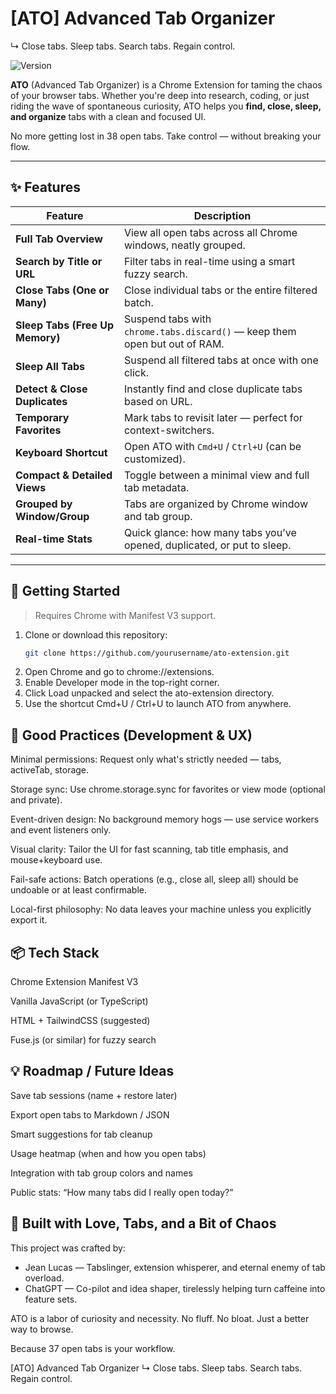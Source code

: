 # [ATO] Advanced Tab Organizer
↳ Close tabs. Sleep tabs. Search tabs. Regain control.

![Version](https://img.shields.io/badge/version-2.0-blue.svg)

**ATO** (Advanced Tab Organizer) is a Chrome Extension for taming the chaos of your browser tabs. Whether you're deep into research, coding, or just riding the wave of spontaneous curiosity, ATO helps you **find, close, sleep, and organize** tabs with a clean and focused UI.

No more getting lost in 38 open tabs. Take control — without breaking your flow.

---

## ✨ Features

| Feature                          | Description |
|----------------------------------|-------------|
| **Full Tab Overview**            | View all open tabs across all Chrome windows, neatly grouped. |
| **Search by Title or URL**       | Filter tabs in real-time using a smart fuzzy search. |
| **Close Tabs (One or Many)**     | Close individual tabs or the entire filtered batch. |
| **Sleep Tabs (Free Up Memory)**  | Suspend tabs with `chrome.tabs.discard()` — keep them open but out of RAM. |
| **Sleep All Tabs**               | Suspend all filtered tabs at once with one click. |
| **Detect & Close Duplicates**    | Instantly find and close duplicate tabs based on URL. |
| **Temporary Favorites**          | Mark tabs to revisit later — perfect for context-switchers. |
| **Keyboard Shortcut**            | Open ATO with `Cmd+U` / `Ctrl+U` (can be customized). |
| **Compact & Detailed Views**     | Toggle between a minimal view and full tab metadata. |
| **Grouped by Window/Group**      | Tabs are organized by Chrome window and tab group. |
| **Real-time Stats**              | Quick glance: how many tabs you’ve opened, duplicated, or put to sleep. |

---

## 🚀 Getting Started

> Requires Chrome with Manifest V3 support.

1. Clone or download this repository:
   ```bash
   git clone https://github.com/yourusername/ato-extension.git
   ```
2. Open Chrome and go to chrome://extensions.
3. Enable Developer mode in the top-right corner.
4. Click Load unpacked and select the ato-extension directory.
5. Use the shortcut Cmd+U / Ctrl+U to launch ATO from anywhere.

## 🧠 Good Practices (Development & UX)

Minimal permissions: Request only what's strictly needed — tabs, activeTab, storage.

Storage sync: Use chrome.storage.sync for favorites or view mode (optional and private).

Event-driven design: No background memory hogs — use service workers and event listeners only.

Visual clarity: Tailor the UI for fast scanning, tab title emphasis, and mouse+keyboard use.

Fail-safe actions: Batch operations (e.g., close all, sleep all) should be undoable or at least confirmable.

Local-first philosophy: No data leaves your machine unless you explicitly export it.

## 📦 Tech Stack

Chrome Extension Manifest V3

Vanilla JavaScript (or TypeScript)

HTML + TailwindCSS (suggested)

Fuse.js (or similar) for fuzzy search

## 💡 Roadmap / Future Ideas

Save tab sessions (name + restore later)

Export open tabs to Markdown / JSON

Smart suggestions for tab cleanup

Usage heatmap (when and how you open tabs)

Integration with tab group colors and names

Public stats: “How many tabs did I really open today?”

## 🤝 Built with Love, Tabs, and a Bit of Chaos
This project was crafted by:

* Jean Lucas — Tabslinger, extension whisperer, and eternal enemy of tab overload.
* ChatGPT — Co-pilot and idea shaper, tirelessly helping turn caffeine into feature sets.

ATO is a labor of curiosity and necessity.
No fluff. No bloat. Just a better way to browse.

Because 37 open tabs is your workflow.

[ATO] Advanced Tab Organizer
↳ Close tabs. Sleep tabs. Search tabs. Regain control.
